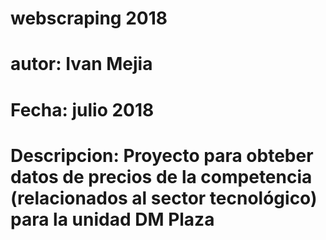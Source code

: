 # webscraping 2018
# autor: Ivan Mejia 
# Fecha: julio 2018 
# Descripcion: Proyecto para obteber datos de precios de la competencia (relacionados al sector tecnológico) para la unidad DM Plaza
